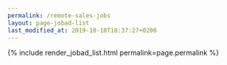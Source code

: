 ```yaml
---
permalink: /remote-sales-jobs
layout: page-jobad-list
last_modified_at: 2019-10-10T18:37:27+0200
---
```

{% include render_jobad_list.html permalink=page.permalink %}
